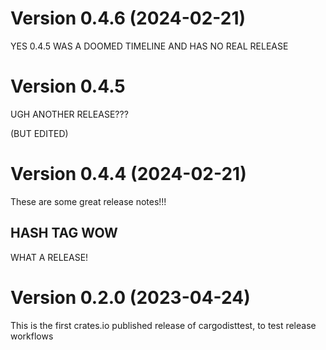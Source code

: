 # Version 0.4.6 (2024-02-21)

YES 0.4.5 WAS A DOOMED TIMELINE AND HAS NO REAL RELEASE

# Version 0.4.5

UGH ANOTHER RELEASE???

(BUT EDITED)

# Version 0.4.4 (2024-02-21)

These are some great release notes!!!

## HASH TAG WOW

WHAT A RELEASE!

# Version 0.2.0 (2023-04-24)

This is the first crates.io published release of cargodisttest, to test release workflows